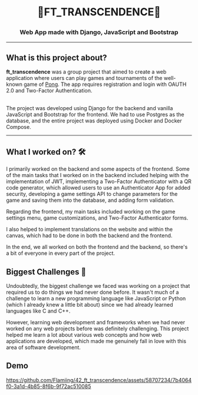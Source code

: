 # <p align="center">🚀FT_TRANSCENDENCE🚀</p>

### <p align="center">Web App made with Django, JavaScript and Bootstrap</p>

---
## What is this project about? </br>
**ft_transcendence** was a group project that aimed to create a web application where users can play games and tournaments of the well-known game of [Pong](https://en.wikipedia.org/wiki/Pong). The app requires registration and login with OAUTH 2.0 and Two-Factor Authentication.</br></br>

The project was developed using Django for the backend and vanilla JavaScript and Bootstrap for the frontend. We had to use Postgres as the database, and the entire project was deployed using Docker and Docker Compose.

---
## What I worked on? 🛠️

I primarily worked on the backend and some aspects of the frontend. Some of the main tasks that I worked on in the backend included helping with the implementation of JWT, implementing a Two-Factor Authenticator with a QR code generator, which allowed users to use an Authenticator App for added security, developing a game settings API to change parameters for the game and saving them into the database, and adding form validation. </br>

Regarding the frontend, my main tasks included working on the game settings menu, game customizations, and Two-Factor Authenticator forms.</br>

I also helped to implement translations on the website and within the canvas, which had to be done in both the backend and the frontend.

In the end, we all worked on both the frontend and the backend, so there's a bit of everyone in every part of the project. 

## Biggest Challenges 💪
Undoubtedly, the biggest challenge we faced was working on a project that required us to do things we had never done before. It wasn't much of a challenge to learn a new programming language like JavaScript or Python (which I already knew a little bit about) since we had already learned languages like C and C++.</br>

However, learning web development and frameworks when we had never worked on any web projects before was definitely challenging. This project helped me learn a lot about various web concepts and how web applications are developed, which made me genuinely fall in love with this area of software development.

## Demo
https://github.com/Flamiing/42_ft_transcendence/assets/58707234/7b4064f0-3a1d-4b85-8f6b-9f72ac510085
